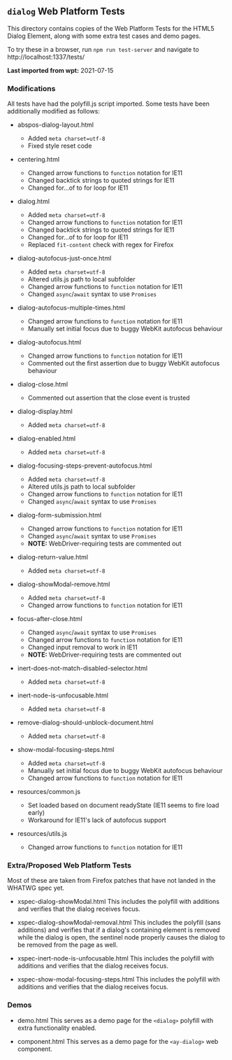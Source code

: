 ## `dialog` Web Platform Tests

This directory contains copies of the Web Platform Tests for the HTML5 Dialog
Element, along with some extra test cases and demo pages.

To try these in a browser, run `npm run test-server` and navigate to
http://localhost:1337/tests/

**Last imported from wpt:** 2021-07-15

### Modifications

All tests have had the polyfill.js script imported. Some tests have been
additionally modified as follows:

* abspos-dialog-layout.html
    * Added `meta charset=utf-8`
    * Fixed style reset code

* centering.html
    * Changed arrow functions to `function` notation for IE11
    * Changed backtick strings to quoted strings for IE11
    * Changed for...of to for loop for IE11

* dialog.html
    * Added `meta charset=utf-8`
    * Changed arrow functions to `function` notation for IE11
    * Changed backtick strings to quoted strings for IE11
    * Changed for...of to for loop for IE11
    * Replaced `fit-content` check with regex for Firefox

* dialog-autofocus-just-once.html
    * Added `meta charset=utf-8`
    * Altered utils.js path to local subfolder
    * Changed arrow functions to `function` notation for IE11
    * Changed `async`/`await` syntax to use `Promises`

* dialog-autofocus-multiple-times.html
    * Changed arrow functions to `function` notation for IE11
    * Manually set initial focus due to buggy WebKit autofocus behaviour

* dialog-autofocus.html
    * Changed arrow functions to `function` notation for IE11
    * Commented out the first assertion due to buggy WebKit autofocus behaviour

* dialog-close.html
    * Commented out assertion that the close event is trusted

* dialog-display.html
    * Added `meta charset=utf-8`

* dialog-enabled.html
    * Added `meta charset=utf-8`

* dialog-focusing-steps-prevent-autofocus.html
    * Added `meta charset=utf-8`
    * Altered utils.js path to local subfolder
    * Changed arrow functions to `function` notation for IE11
    * Changed `async`/`await` syntax to use `Promises`

* dialog-form-submission.html
    * Changed arrow functions to `function` notation for IE11
    * Changed `async`/`await` syntax to use `Promises`
    * **NOTE:** WebDriver-requiring tests are commented out

* dialog-return-value.html
    * Added `meta charset=utf-8`

* dialog-showModal-remove.html
    * Added `meta charset=utf-8`
    * Changed arrow functions to `function` notation for IE11

* focus-after-close.html
    * Changed `async`/`await` syntax to use `Promises`
    * Changed arrow functions to `function` notation for IE11
    * Changed input removal to work in IE11
    * **NOTE:** WebDriver-requiring tests are commented out

* inert-does-not-match-disabled-selector.html
    * Added `meta charset=utf-8`

* inert-node-is-unfocusable.html
    * Added `meta charset=utf-8`

* remove-dialog-should-unblock-document.html
    * Added `meta charset=utf-8`

* show-modal-focusing-steps.html
    * Added `meta charset=utf-8`
    * Manually set initial focus due to buggy WebKit autofocus behaviour
    * Changed arrow functions to `function` notation for IE11

* resources/common.js
    * Set loaded based on document readyState (IE11 seems to fire load early)
    * Workaround for IE11's lack of autofocus support

* resources/utils.js
    * Changed arrow functions to `function` notation for IE11

### Extra/Proposed Web Platform Tests

Most of these are taken from Firefox patches that have not landed in the WHATWG
spec yet.

* xspec-dialog-showModal.html
    This includes the polyfill with additions and verifies that the dialog
    receives focus.

* xspec-dialog-showModal-removal.html
    This includes the polyfill (sans additions) and verifies that if a dialog's
    containing element is removed while the dialog is open, the sentinel node
    properly causes the dialog to be removed from the page as well.

* xspec-inert-node-is-unfocusable.html
    This includes the polyfill with additions and verifies that the dialog
    receives focus.

* xspec-show-modal-focusing-steps.html
    This includes the polyfill with additions and verifies that the dialog
    receives focus.

### Demos

* demo.html
    This serves as a demo page for the `<dialog>` polyfill with extra
    functionality enabled.

* component.html
    This serves as a demo page for the `<ay-dialog>` web component.
